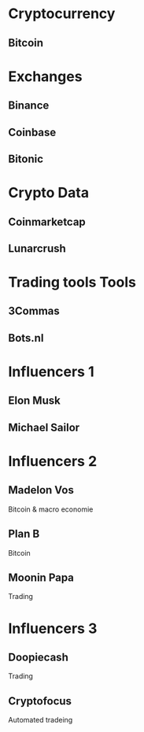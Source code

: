 # Cryptocurrency
## Bitcoin

# Exchanges
## Binance
## Coinbase
## Bitonic

# Crypto Data
## Coinmarketcap
## Lunarcrush

# Trading tools Tools
## 3Commas
## Bots.nl

# Influencers 1
## Elon Musk
## Michael Sailor

# Influencers 2
## Madelon Vos
Bitcoin & macro economie
## Plan B
Bitcoin
## Moonin Papa
Trading

# Influencers 3
## Doopiecash
Trading
## Cryptofocus
Automated tradeing


